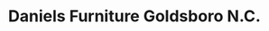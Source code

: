---
title: "Daniels Furniture Goldsboro N.C."
url: /goldsboro/daniels-furniture-goldsboro-n-c/
shop: furniture
---